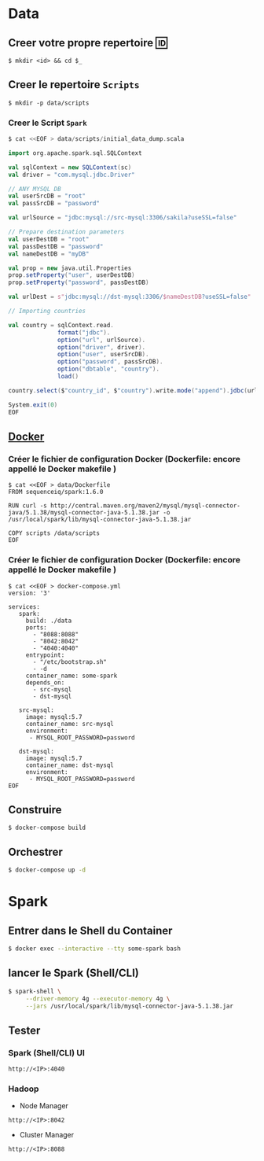 # Data

## Creer votre propre repertoire :id:

```
$ mkdir <id> && cd $_
```

## Creer le repertoire `Scripts`

```
$ mkdir -p data/scripts
```

### Creer le Script `Spark`

```Scala
$ cat <<EOF > data/scripts/initial_data_dump.scala

import org.apache.spark.sql.SQLContext

val sqlContext = new SQLContext(sc)
val driver = "com.mysql.jdbc.Driver"

// ANY MYSQL DB
val userSrcDB = "root"
val passSrcDB = "password"

val urlSource = "jdbc:mysql://src-mysql:3306/sakila?useSSL=false"

// Prepare destination parameters
val userDestDB = "root"
val passDestDB = "password"
val nameDestDB = "myDB"

val prop = new java.util.Properties
prop.setProperty("user", userDestDB)
prop.setProperty("password", passDestDB)

val urlDest = s"jdbc:mysql://dst-mysql:3306/$nameDestDB?useSSL=false"

// Importing countries

val country = sqlContext.read.
              format("jdbc").
              option("url", urlSource).
              option("driver", driver).
              option("user", userSrcDB).
              option("password", passSrcDB).
              option("dbtable", "country").
              load()

country.select($"country_id", $"country").write.mode("append").jdbc(urlDest,"COUNTRIES",prop)

System.exit(0)
EOF
```

## [Docker](https://docker.io)

### Créer le fichier de configuration Docker (Dockerfile: encore appellé le Docker makefile )

```
$ cat <<EOF > data/Dockerfile
FROM sequenceiq/spark:1.6.0

RUN curl -s http://central.maven.org/maven2/mysql/mysql-connector-java/5.1.38/mysql-connector-java-5.1.38.jar -o /usr/local/spark/lib/mysql-connector-java-5.1.38.jar

COPY scripts /data/scripts
EOF
```

### Créer le fichier de configuration Docker (Dockerfile: encore appellé le Docker makefile )

```
$ cat <<EOF > docker-compose.yml
version: '3'

services:
   spark:
     build: ./data
     ports:
       - "8088:8088"
       - "8042:8042"
       - "4040:4040"
     entrypoint:
       - "/etc/bootstrap.sh"
       - -d
     container_name: some-spark
     depends_on:
       - src-mysql
       - dst-mysql

   src-mysql:
     image: mysql:5.7
     container_name: src-mysql
     environment:
      - MYSQL_ROOT_PASSWORD=password

   dst-mysql:
     image: mysql:5.7
     container_name: dst-mysql
     environment:
      - MYSQL_ROOT_PASSWORD=password
EOF
```
## Construire

```
$ docker-compose build
```


## Orchestrer

```bash
$ docker-compose up -d
```

# Spark

## Entrer dans le Shell du Container

```bash
$ docker exec --interactive --tty some-spark bash
```

## lancer le Spark (Shell/CLI)

```bash
$ spark-shell \
     --driver-memory 4g --executor-memory 4g \
     --jars /usr/local/spark/lib/mysql-connector-java-5.1.38.jar
```

## Tester

### Spark (Shell/CLI) UI

```
http://<IP>:4040 
```

### Hadoop 

* Node Manager

```
http://<IP>:8042
```

* Cluster Manager

```
http://<IP>:8088
```
